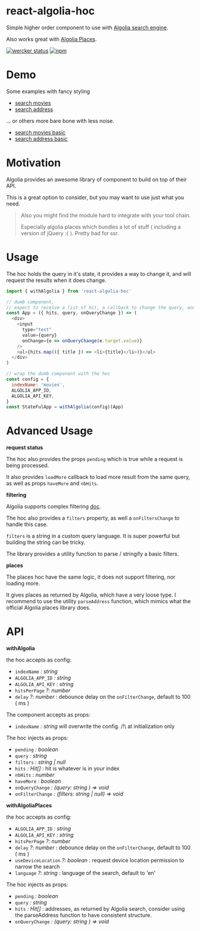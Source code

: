 # react-algolia-hoc

Simple higher order component to use with [Algolia search engine](https://www.algolia.com/).

Also works great with [Algolia Places](https://blog.algolia.com/introducing-algolia-places/).

[![wercker status](https://app.wercker.com/status/4b949ba4e60c87ba8603ab294528c726/s/master 'wercker status')](https://app.wercker.com/project/byKey/4b949ba4e60c87ba8603ab294528c726)
[![npm](https://img.shields.io/npm/v/react-algolia-hoc.svg)](https://www.npmjs.com/package/react-algolia-hoc)

# Demo

Some examples with fancy styling

* [search movies](https://platane.github.io/react-algolia-hoc/search-fancy.html)
* [search address](https://platane.github.io/react-algolia-hoc/places-fancy.html)

... or others more bare bone with less noise.

* [search movies basic](https://platane.github.io/react-algolia-hoc/search-basic.html)
* [search address basic](https://platane.github.io/react-algolia-hoc/places-basic.html)

# Motivation

Algolia provides an awesome library of component to build on top of their API.

This is a great option to consider, but you may want to use just what you need.

> Also you might find the module hard to integrate with your tool chain.
>
> Especially algolia places which bundles a lot of stuff ( including a version of jQuery :{ ). Pretty bad for ssr.

# Usage

The hoc holds the query in it's state, it provides a way to change it, and will request the results when it does change.

```javascript
import { withAlgolia } from 'react-algolia-hoc'

// dumb component,
// expect to receive a list of hit, a callback to change the query, and the current query
const App = ({ hits, query, onQueryChange }) => (
  <div>
    <input
      type="text"
      value={query}
      onChange={e => onQueryChange(e.target.value)}
    />
    <ul>{hits.map(({ title }) => <li>{title}</li>)}</ul>
  </div>
)

// wrap the dumb component with the hoc
const config = {
  indexName: 'movies',
  ALGOLIA_APP_ID,
  ALGOLIA_API_KEY,
}
const StateFulApp = withAlgolia(config)(App)
```

# Advanced Usage

**request status**

The hoc also provides the props `pending` which is true while a request is being processed.

It also provides `loadMore` callback to load more result from the same query, as well as props `haveMore` and `nbHits`.

**filtering**

Algolia supports complex filtering [doc](https://www.algolia.com/doc/guides/searching/filtering/).

The hoc also provides a `filters` property, as well a `onFiltersChange` to handle this case.

`filters` is a string in a custom query language. It is super powerful but building the string can be tricky.

The library provides a utility function to parse / stringify a basic filters.

**places**

The places hoc have the same logic, it does not support filtering, nor loading more.

It gives places as returned by Algolia, which have a very loose type. I recommend to use the utility `parseAddress` function, which mimics what the official Algolia places library does.

# API

**withAlgolia**

the hoc accepts as config:

* `indexName` _: string_
* `ALGOLIA_APP_ID` _: string_
* `ALGOLIA_API_KEY` _: string_
* `hitsPerPage` _?: number_
* `delay` _?: number_ : debounce delay on the `onFilterChange`, default to 100 ( ms )

The component accepts as props:

* `indexName` _: string_ will overwrite the config. /!\ at initialization only

The hoc injects as props:

* `pending` _: boolean_
* `query` _: string_
* `filters` _: string | null_
* `hits` _: Hit[]_ : hit is whatever is in your index
* `nbHits` _: number_
* `haveMore` _: boolean_
* `onQueryChange` _: (query: string ) => void_
* `onFilterChange` _: (filters: string | null) => void_

**withAlgoliaPlaces**

the hoc accepts as config:

* `ALGOLIA_APP_ID` _: string_
* `ALGOLIA_API_KEY` _: string_
* `hitsPerPage` _?: number_
* `delay` _?: number_ : debounce delay on the `onFilterChange`, default to 100 ( ms )
* `useDeviceLocation` _?: boolean_ : request device location permission to narrow the search
* `language` _?: string_ : language of the search, default to 'en'

The hoc injects as props:

* `pending` _: boolean_
* `query` _: string_
* `hits` _: Hit[]_ : addresses, as returned by Algolia search, consider using the parseAddress function to have consistent structure.
* `onQueryChange` _: (query: string ) => void_
